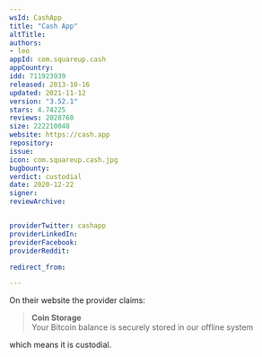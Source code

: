 ```yaml
---
wsId: CashApp
title: "Cash App"
altTitle: 
authors:
- leo
appId: com.squareup.cash
appCountry: 
idd: 711923939
released: 2013-10-16
updated: 2021-11-12
version: "3.52.1"
stars: 4.74225
reviews: 2028760
size: 222210048
website: https://cash.app
repository: 
issue: 
icon: com.squareup.cash.jpg
bugbounty: 
verdict: custodial
date: 2020-12-22
signer: 
reviewArchive:


providerTwitter: cashapp
providerLinkedIn: 
providerFacebook: 
providerReddit: 

redirect_from:

---
```


On their website the provider claims:

> **Coin Storage**<br>
  Your Bitcoin balance is securely stored in our offline system

which means it is custodial.
